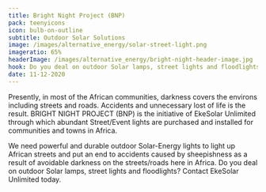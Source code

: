 ```yaml
---
title: Bright Night Project (BNP)
pack: teenyicons
icon: bulb-on-outline
subtitle: Outdoor Solar Solutions
image: /images/alternative_energy/solar-street-light.png
imageratio: 65%
headerImage: /images/alternative_energy/bright-night-header-image.jpg
hook: Do you deal on outdoor Solar lamps, street lights and floodlights?
date: 11-12-2020
---
```


Presently, in most of the African communities, darkness covers the environs including streets and roads. Accidents and unnecessary lost of life is the result. BRIGHT NIGHT PROJECT (BNP) is the initiative of EkeSolar Unlimited through which abundant Street/Event lights are purchased and installed for communities and towns in Africa.

We need powerful and durable outdoor Solar-Energy lights to light up African streets and put an end to accidents caused by sheepishness as a result of avoidable darkness on the streets/roads here in Africa. Do you deal on outdoor Solar lamps, street lights and floodlights? Contact EkeSolar Unlimited today.
